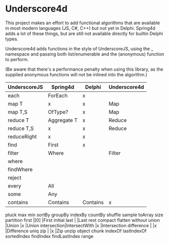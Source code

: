 # Underscore4d

This project makes an effort to add functional algorithms that are available in most modern languages (JS, C#, C++) but not yet in Delphi. Spring4d adds a lot of these things, but are still not available directly for builtin Delphi types.

Underscore4d adds functions in the style of UnderscoreJS, using the _ namespace and passing both list/enumerable and the (anonymous) function to perform.

(Be aware that there's a performance penalty when using this library, as the supplied anonymous functions will not be inlined into the algorithm.)


UnderscoreJS |Spring4d      |Delphi       |Underscore4d
-------------|--------------|-------------|------------
each         |ForEach       |x            |
map T        |x             |x            |Map
map T,S      |OfType?       |x            |Map
reduce T     |Aggregate T   |x            |Reduce
reduce T,S   |x             |x            |Reduce
reduceRight  |x             |x            |
find         |First         |x            |
filter       |Where         |             |Filter
where        |
findWhere    |
reject       |
every        |All
some         |Any
contains     |Contains      |Contains     |x
pluck
max
min
sortBy
groupBy
indexBy
countBy
shuffle
sample
toArray
size
partition
first        |[0]           |First
initial
last         |              |Last
rest
compact
flatten
without
union       |Union          |x       |Union
intersection|IntersectWith  |x       |Intersection
difference  |               |x       |Difference
uniq
zip         |               |x       |Zip
unzip
object
chunk
indexOf
lastIndexOf
sortedIndex
findIndex
findLastIndex
range

